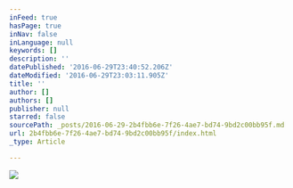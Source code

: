 ```yaml
---
inFeed: true
hasPage: true
inNav: false
inLanguage: null
keywords: []
description: ''
datePublished: '2016-06-29T23:40:52.206Z'
dateModified: '2016-06-29T23:03:11.905Z'
title: ''
author: []
authors: []
publisher: null
starred: false
sourcePath: _posts/2016-06-29-2b4fbb6e-7f26-4ae7-bd74-9bd2c00bb95f.md
url: 2b4fbb6e-7f26-4ae7-bd74-9bd2c00bb95f/index.html
_type: Article

---
```

![](https://the-grid-user-content.s3-us-west-2.amazonaws.com/708c4787-da6e-4d8a-a62d-7d83c3ea50ea.jpg)